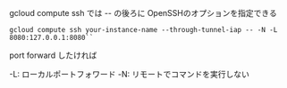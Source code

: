 gcloud compute ssh では -- の後ろに OpenSSHのオプションを指定できる

```
gcloud compute ssh your-instance-name --through-tunnel-iap -- -N -L 8080:127.0.0.1:8080``
```

port forward したければ

-L: ローカルポートフォワード
-N: リモートでコマンドを実行しない





